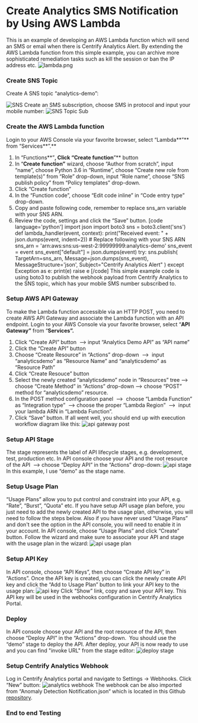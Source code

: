 # Create Analytics SMS Notification by Using AWS Lambda  

This is an example of developing an AWS Lambda function which will send an SMS or email when there is Centrify Analytics Alert. By extending the AWS Lambda function from this simple example, you can archive more sophisticated remediation tasks such as kill the session or ban the IP address etc. ![lambda.png](https://yanlin286934087.files.wordpress.com/2018/04/lambda1.png)

### Create SNS Topic

Create A SNS topic “analytics-demo”:

![SNS](https://yanlin286934087.files.wordpress.com/2018/04/sns.png) Create an SMS subscription, choose SMS in protocol and input your mobile number: ![SNS Topic Sub](https://yanlin286934087.files.wordpress.com/2018/04/sns-topic-sub.png)

### Create the AWS Lambda function

Login to your AWS Console via your favorite browser, select “Lambda**”** from “Services**”.**

  1. In “Functions**”**, Click “Create function**”** button
  2. In “**Create function”** wizard, choose “Author from scratch”, input “name”, choose Python 3.6 in “Runtime”, choose “Create new role from template(s)” from “Role” drop-down, input “Role name”, choose “SNS publish policy” from “Policy templates” drop-down.
  3. Click “Create function”
  4. In the “Function code”, choose “Edit code inline” in “Code entry type” drop-down.
  5. Copy and paste following code, remember to replace sns_arn variable with your SNS ARN.
  6. Review the code, settings and click the “Save” button.
[code language='python'] import json import boto3 sns = boto3.client('sns') def lambda_handler(event, context): print("Received event: " + json.dumps(event, indent=2)) # Replace following with your SNS ARN sns_arn = 'arn:aws:sns:us-west-2:99999999:analytics-demo' sns_event = event sns_event["default"] = json.dumps(event) try: sns.publish( TargetArn=sns_arn, Message=json.dumps(sns_event), MessageStructure='json', Subject="Centrify Analytics Alert" ) except Exception as e: print(e) raise e [/code] This simple example code is using boto3 to publish the webhook payload from Centrify Analytics to the SNS topic, which has your mobile SMS number subscribed to. 

### Setup AWS API Gateway

To make the Lambda function accessible via an HTTP POST, you need to create AWS API Gateway and associate the Lambda function with an API endpoint. Login to your AWS Console via your favorite browser, select “**API Gateway”** from “**Services”.**

  1. Click “Create API” button  --> input “Analytics Demo API” as “API name”
  2. Click the “Create API” button
  3. Choose “Create Resource” in “Actions” drop-down  -->  input “analyticsdemo” as “Resource Name” and “analyticsdemo” as “Resource Path”
  4. Click “Create Resouce” button
  5. Select the newly created “analyticsdemo” node in “Resources” tree --> choose “Create Method” in “Actions” drop-down --> choose “POST” method for “analyticsdemo” resource.
  6. In the POST method configuration panel  -->  choose “Lambda Function” as “Integration type”  --> choose the proper “Lambda Region”  -->  input your lambda ARN in “Lambda Function”.
  7. Click “Save” button.
If all went well, you should end up with execution workflow diagram like this: ![api gateway post](https://yanlin286934087.files.wordpress.com/2018/04/api-gateway-post.png)

### Setup API Stage

The stage represents the label of API lifecycle stages, e.g. development, test, production etc. In API console choose your API and the root resource of the API  --> choose “Deploy API” in the “Actions” drop-down: ![api stage](https://yanlin286934087.files.wordpress.com/2018/04/api-stage.png) In this example, I use “demo” as the stage name. 

### Setup Usage Plan

“Usage Plans” allow you to put control and constraint into your API, e.g. “Rate”, “Burst”, “Quota” etc. If you have setup API usage plan before, you just need to add the newly created API to the usage plan, otherwise, you will need to follow the steps below. Also if you have never used “Usage Plans” and don't see the option in the API console, you will need to enable it in your account. In API console, choose “Usage Plans” and click “Create” button. Follow the wizard and make sure to associate your API and stage with the usage plan in the wizard: ![api usage plan](https://yanlin286934087.files.wordpress.com/2018/04/api-usage-plan.png)

### Setup API Key

In API console, choose “API Keys”, then choose “Create API key” in “Actions”. Once the API key is created, you can click the newly create API key and click the “Add to Usage Plan” button to link your API key to the usage plan: ![api key](https://yanlin286934087.files.wordpress.com/2018/04/api-key.png) Click “Show” link, copy and save your API key. This API key will be used in the webhooks configuration in Centrify Analytics Portal. 

### Deploy

In API console choose your API and the root resource of the API, then choose “Deploy API” in the “Actions” drop-down.  You should use the “demo” stage to deploy the API. After deploy, your API is now ready to use and you can find "invoke URL" from the stage editor: ![deploy stage](https://yanlin286934087.files.wordpress.com/2018/04/deploy-stage1.png)

### Setup Centrify Analytics Webhook

Log in Centrify Analytics portal and navigate to Settings -> Webhooks. Click “New” button: ![analytics webhook](https://yanlin286934087.files.wordpress.com/2018/04/analytics-webhook.png) The webhook can be also imported from “Anomaly Detection Notification.json“ which is located in this Github [repository](https://github.com/centrify/Analytics-Notification-Lambda). 

### End to end Testing
